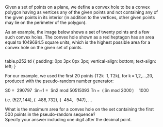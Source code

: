   <p>  Given a set of points on a plane, we define a convex hole to be a convex polygon having as vertices any of the given points and not containing any of the given points in its interior (in addition to the vertices, other given points may lie on the perimeter of the polygon).   </p>  <p>  As an example, the image below shows a set of twenty points and a few such convex holes.   The convex hole shown as a red heptagon has an area equal to 1049694.5 square units, which is the highest possible area for a convex hole on the given set of points.  </p>    <img src="project/images/p_252_convexhole.gif" alt="" />  <p>    table.p252 td {    padding: 0px 3px 0px 3px;    vertical-align: bottom;    text-align: left;  }      <p>For our example, we used the first 20 points (T2k<img src='images/symbol_minus.gif' width='9' height='3' alt='&minus;' border='0' style='vertical-align:middle;' />1,&thinsp;T2k), for k&thinsp;=&thinsp;1,2,&hellip;,20, produced with the pseudo-random number generator:</p>              S0      =&nbsp;      290797&nbsp;          Sn+1      =&nbsp;      Sn2 mod 50515093          Tn      =&nbsp;      (&thinsp;Sn mod 2000&thinsp;) <img src='images/symbol_minus.gif' width='9' height='3' alt='&minus;' border='0' style='vertical-align:middle;' /> 1000&nbsp;          <p>  i.e. (527,&thinsp;144), (<img src='images/symbol_minus.gif' width='9' height='3' alt='&minus;' border='0' style='vertical-align:middle;' />488,&thinsp;732), (<img src='images/symbol_minus.gif' width='9' height='3' alt='&minus;' border='0' style='vertical-align:middle;' />454,&thinsp;<img src='images/symbol_minus.gif' width='9' height='3' alt='&minus;' border='0' style='vertical-align:middle;' />947), &hellip;  </p>  <p>  What is the maximum area for a convex hole on the set containing the first 500 points in the pseudo-random sequence?<br /> Specify your answer including one digit after the decimal point.  </p>            